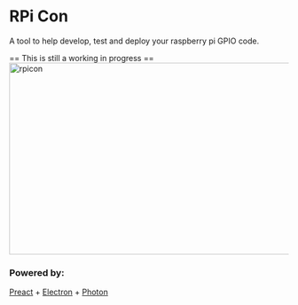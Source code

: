 # RPi Con

A tool to help develop, test and deploy your raspberry pi GPIO code.

== This is still a working in progress ==
<img src="https://imgur.com/a/DRq0c" width="646" height="346" title="rpicon">

### Powered by:

[Preact] + [Electron] + [Photon]

[photon]: https://github.com/connors/photon
[preact]: https://github.com/developit/preact
[electron]: https://github.com/electron/electron
